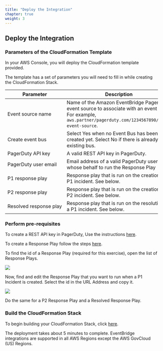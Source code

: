 ```yaml
---
title: "Deploy the Integration"
chapter: true
weight: 3
---
```


## Deploy the Integration

### Parameters of the CloudFormation Template

In your AWS Console, you will deploy the CloudFormation template provided.

The template has a set of parameters you will need to fill in while creating the CloudFormation Stack.

| Parameter | Description |
| --- | ----------- |
| Event&nbsp;source&nbsp;name | Name of the Amazon EventBridge PagerDuty event source to associate with an event bus. <br/> For example, `aws.partner/pagerduty.com/1234567890/test-event-source`. |
| Create event bus | Select Yes when no Event Bus has been created yet. Select No if there is already an existing bus. |
| PagerDuty API key | A valid REST API key in PagerDuty. |
| PagerDuty&nbsp;user&nbsp;email | Email address of a valid PagerDuty user on whose behalf to run the Response Play |
| P1 response play | Response play that is run on the creation of a P1 incident. See below. |
| P2 response play | Response play that is run on the creation of a P2 incident. See below. |
| Resolved&nbsp;response&nbsp;play | Response play that is run on the resolution of a P1 incident. See below. |

### Perform pre-requisites

To create a REST API key in PagerDuty, Use the instructions [here](https://support.pagerduty.com/docs/generating-api-keys#generating-a-general-access-rest-api-key). 

To create a Response Play follow the steps [here](https://support.pagerduty.com/docs/response-automation#create-a-response-play).

To find the id of a Response Play (required for this exercise), open the list of Response Plays.

![](/images/rp_setup1.png)

Now, find and edit the Response Play that you want to run when a P1 Incident is created. Select the id in the URL Address and copy it.

![](/images/rp_setup2.png)

Do the same for a P2 Response Play and a Resolved Response Play.

### Build the CloudFormation Stack

To begin building your CloudFormation Stack, click [here](https://fwd.aws/k54Ky?).

The deployment takes about 5 minutes to complete. EventBridge integrations are supported in all AWS Regions except the AWS GovCloud (US) Regions.




